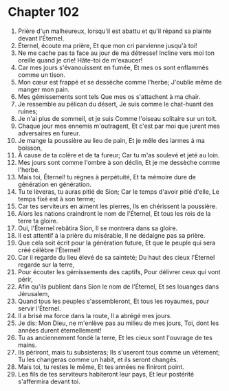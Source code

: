 # Chapter 102

1. Prière d'un malheureux, lorsqu'il est abattu et qu'il répand sa plainte devant l'Éternel.
2. Éternel, écoute ma prière, Et que mon cri parvienne jusqu'à toi!
3. Ne me cache pas ta face au jour de ma détresse! Incline vers moi ton oreille quand je crie! Hâte-toi de m'exaucer!
4. Car mes jours s'évanouissent en fumée, Et mes os sont enflammés comme un tison.
5. Mon cœur est frappé et se dessèche comme l'herbe; J'oublie même de manger mon pain.
6. Mes gémissements sont tels Que mes os s'attachent à ma chair.
7. Je ressemble au pélican du désert, Je suis comme le chat-huant des ruines;
8. Je n'ai plus de sommeil, et je suis Comme l'oiseau solitaire sur un toit.
9. Chaque jour mes ennemis m'outragent, Et c'est par moi que jurent mes adversaires en fureur.
10. Je mange la poussière au lieu de pain, Et je mêle des larmes à ma boisson,
11. À cause de ta colère et de ta fureur; Car tu m'as soulevé et jeté au loin.
12. Mes jours sont comme l'ombre à son déclin, Et je me dessèche comme l'herbe.
13. Mais toi, Éternel! tu règnes à perpétuité, Et ta mémoire dure de génération en génération.
14. Tu te lèveras, tu auras pitié de Sion; Car le temps d'avoir pitié d'elle, Le temps fixé est à son terme;
15. Car tes serviteurs en aiment les pierres, Ils en chérissent la poussière.
16. Alors les nations craindront le nom de l'Éternel, Et tous les rois de la terre ta gloire.
17. Oui, l'Éternel rebâtira Sion, Il se montrera dans sa gloire.
18. Il est attentif à la prière du misérable, Il ne dédaigne pas sa prière.
19. Que cela soit écrit pour la génération future, Et que le peuple qui sera créé célèbre l'Éternel!
20. Car il regarde du lieu élevé de sa sainteté; Du haut des cieux l'Éternel regarde sur la terre,
21. Pour écouter les gémissements des captifs, Pour délivrer ceux qui vont périr,
22. Afin qu'ils publient dans Sion le nom de l'Éternel, Et ses louanges dans Jérusalem,
23. Quand tous les peuples s'assembleront, Et tous les royaumes, pour servir l'Éternel.
24. Il a brisé ma force dans la route, Il a abrégé mes jours.
25. Je dis: Mon Dieu, ne m'enlève pas au milieu de mes jours, Toi, dont les années durent éternellement!
26. Tu as anciennement fondé la terre, Et les cieux sont l'ouvrage de tes mains.
27. Ils périront, mais tu subsisteras; Ils s'useront tous comme un vêtement; Tu les changeras comme un habit, et ils seront changés.
28. Mais toi, tu restes le même, Et tes années ne finiront point.
29. Les fils de tes serviteurs habiteront leur pays, Et leur postérité s'affermira devant toi.

